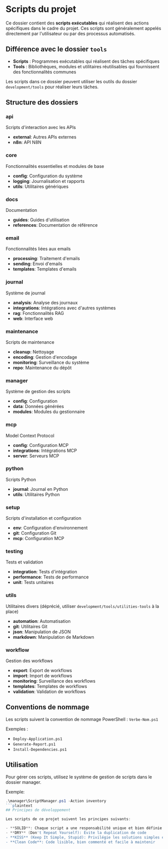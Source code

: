 # Scripts du projet

Ce dossier contient des **scripts exécutables** qui réalisent des actions spécifiques dans le cadre du projet. Ces scripts sont généralement appelés directement par l'utilisateur ou par des processus automatisés.

## Différence avec le dossier `tools`

- **Scripts** : Programmes exécutables qui réalisent des tâches spécifiques
- **Tools** : Bibliothèques, modules et utilitaires réutilisables qui fournissent des fonctionnalités communes

Les scripts dans ce dossier peuvent utiliser les outils du dossier `development/tools` pour réaliser leurs tâches.

## Structure des dossiers

### api

Scripts d'interaction avec les APIs

- **external**: Autres APIs externes
- **n8n**: API N8N

### core

Fonctionnalités essentielles et modules de base

- **config**: Configuration du système
- **logging**: Journalisation et rapports
- **utils**: Utilitaires génériques

### docs

Documentation

- **guides**: Guides d'utilisation
- **references**: Documentation de référence

### email

Fonctionnalités liées aux emails

- **processing**: Traitement d'emails
- **sending**: Envoi d'emails
- **templates**: Templates d'emails

### journal

Système de journal

- **analysis**: Analyse des journaux
- **integrations**: Intégrations avec d'autres systèmes
- **rag**: Fonctionnalités RAG
- **web**: Interface web

### maintenance

Scripts de maintenance

- **cleanup**: Nettoyage
- **encoding**: Gestion d'encodage
- **monitoring**: Surveillance du système
- **repo**: Maintenance du dépôt

### manager

Système de gestion des scripts

- **config**: Configuration
- **data**: Données générées
- **modules**: Modules du gestionnaire

### mcp

Model Context Protocol

- **config**: Configuration MCP
- **integrations**: Intégrations MCP
- **server**: Serveurs MCP

### python

Scripts Python

- **journal**: Journal en Python
- **utils**: Utilitaires Python

### setup

Scripts d'installation et configuration

- **env**: Configuration d'environnement
- **git**: Configuration Git
- **mcp**: Configuration MCP

### testing

Tests et validation

- **integration**: Tests d'intégration
- **performance**: Tests de performance
- **unit**: Tests unitaires

### utils

Utilitaires divers (déprécié, utiliser `development/tools/utilities-tools` à la place)

- **automation**: Automatisation
- **git**: Utilitaires Git
- **json**: Manipulation de JSON
- **markdown**: Manipulation de Markdown

### workflow

Gestion des workflows

- **export**: Export de workflows
- **import**: Import de workflows
- **monitoring**: Surveillance des workflows
- **templates**: Templates de workflows
- **validation**: Validation de workflows

## Conventions de nommage

Les scripts suivent la convention de nommage PowerShell : `Verbe-Nom.ps1`

Exemples :
- `Deploy-Application.ps1`
- `Generate-Report.ps1`
- `Install-Dependencies.ps1`

## Utilisation

Pour gérer ces scripts, utilisez le système de gestion de scripts dans le dossier manager.

Exemple:
```powershell
.\manager\ScriptManager.ps1 -Action inventory
```plaintext
## Principes de développement

Les scripts de ce projet suivent les principes suivants:

- **SOLID**: Chaque script a une responsabilité unique et bien définie
- **DRY** (Don't Repeat Yourself): Évite la duplication de code
- **KISS** (Keep It Simple, Stupid): Privilégie les solutions simples et compréhensibles
- **Clean Code**: Code lisible, bien commenté et facile à maintenir

